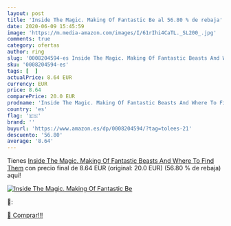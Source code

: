 ```yaml
---
layout: post
title: 'Inside The Magic. Making Of Fantastic Be al 56.80 % de rebaja'
date: 2020-06-09 15:45:59
image: 'https://m.media-amazon.com/images/I/61rIhi4CaTL._SL200_.jpg'
comments: true
category: ofertas
author: ring
slug: '0008204594-es Inside The Magic. Making Of Fantastic Beasts And Where To...'
sku: '0008204594-es'
tags: [  ]
actualPrice: 8.64 EUR
currency: EUR
price: 8.64
comparePrice: 20.0 EUR
prodname: 'Inside The Magic. Making Of Fantastic Beasts And Where To Find Them'
country: 'es'
flag: '🇪🇸'
brand: ''
buyurl: 'https://www.amazon.es/dp/0008204594/?tag=tolees-21'
descuento: '56.80'
average: '8.64'
---
```


Tienes [Inside The Magic. Making Of Fantastic Beasts And Where To Find Them](https://www.amazon.es/dp/0008204594/?tag=tolees-21) con precio final de  8.64 EUR (original: 20.0 EUR) (56.80 %  de rebaja) aqui!

[![Inside The Magic. Making Of Fantastic Be](https://m.media-amazon.com/images/I/61rIhi4CaTL._SL200_.jpg)](https://www.amazon.es/dp/0008204594/?tag=tolees-21)

🔎:


[🛒 Comprar!!!](https://www.amazon.es/dp/0008204594/?tag=tolees-21)
